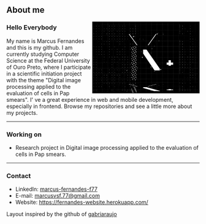 ## About me

<img src="https://github.com/marcusv77/marcusv77/blob/main/giphy.gif" align="right" width="280">
<img src="https://github.com/marcusv77/marcusv77/blob/main/giphy.gif" align="right" width="280" height="30">

### Hello Everybody
My name is Marcus Fernandes and this is my github. I am currently studying Computer Science at the Federal University of Ouro Preto, where I participate in a scientific initiation project with the theme "Digital image processing applied to the evaluation of cells in Pap smears".
I' ve a great experience in web and mobile development, especially in frontend.
Browse my repositories and see a little more about my projects.

---

### Working on
- Research project in Digital image processing applied to the evaluation of cells in Pap smears.

---

### Contact
- LinkedIn: <a href="https://www.linkedin.com/in/marcus-fernandes-f77/" target="_blank">marcus-fernandes-f77</a>
- E-mail: <a href="mailto:marcusvsf.77@gmail.com">marcusvsf.77@gmail.com</a>
- Website: <a href="https://fernandes-website.herokuapp.com/">https://fernandes-website.herokuapp.com/</a>

Layout inspired by the github of <a href="https://github.com/gabriaraujo/gabriaraujo">gabriaraujo</a>
